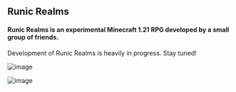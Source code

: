 ## Runic Realms

#### Runic Realms is an experimental Minecraft 1.21 RPG developed by a small group of friends. 

Development of Runic Realms is heavily in progress. Stay tuned!

![image](https://github.com/user-attachments/assets/406f7f07-fb79-4029-8226-570d26f1db6a)

![image](https://github.com/user-attachments/assets/220d8790-c63a-42b2-8818-5526e056ba6c)
